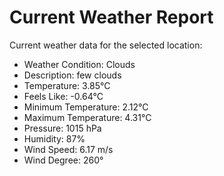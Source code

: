 # Current Weather Report
Current weather data for the selected location:
- Weather Condition: Clouds
- Description: few clouds
- Temperature: 3.85°C
- Feels Like: -0.64°C
- Minimum Temperature: 2.12°C
- Maximum Temperature: 4.31°C
- Pressure: 1015 hPa
- Humidity: 87%
- Wind Speed: 6.17 m/s
- Wind Degree: 260°
